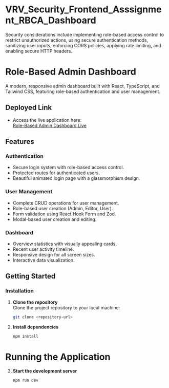 # VRV_Security_Frontend_Asssignment_RBCA_Dashboard
Security considerations include implementing role-based access control to restrict unauthorized actions, using secure authentication methods, sanitizing user inputs, enforcing CORS policies, applying rate limiting, and enabling secure HTTP headers.

# Role-Based Admin Dashboard

A modern, responsive admin dashboard built with React, TypeScript, and Tailwind CSS, featuring role-based authentication and user management.

## Deployed Link

- Access the live application here:  
  [Role-Based Admin Dashboard Live](https://anurag-aman-dashboard.netlify.app)

## Features


### Authentication
- Secure login system with role-based access control.
- Protected routes for authenticated users.
- Beautiful animated login page with a glassmorphism design.

### User Management
- Complete CRUD operations for user management.
- Role-based user creation (Admin, Editor, User).
- Form validation using React Hook Form and Zod.
- Modal-based user creation and editing.

### Dashboard
- Overview statistics with visually appealing cards.
- Recent user activity timeline.
- Responsive design for all screen sizes.
- Interactive data visualization.

## Getting Started

### Installation

1. **Clone the repository**  
   Clone the project repository to your local machine:  
   ```bash
   git clone <repository-url>
2. **Install dependencies**  
   ```bash
   npm install
# Running the Application
3. **Start the development server**  
   ```bash
   npm run dev







